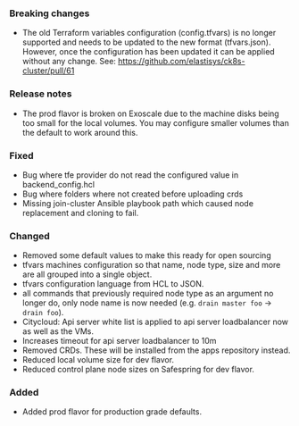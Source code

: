 ### Breaking changes

- The old Terraform variables configuration (config.tfvars) is no longer
  supported and needs to be updated to the new format (tfvars.json). However,
  once the configuration has been updated it can be applied without any change.
  See: https://github.com/elastisys/ck8s-cluster/pull/61

### Release notes

- The prod flavor is broken on Exoscale due to the machine disks being too small for the local volumes.
  You may configure smaller volumes than the default to work around this.

### Fixed

- Bug where tfe provider do not read the configured value in backend_config.hcl
- Bug where folders where not created before uploading crds
- Missing join-cluster Ansible playbook path which caused node replacement and
  cloning to fail.

### Changed

- Removed some default values to make this ready for open sourcing
- tfvars machines configuration so that name, node type, size and more are all
  grouped into a single object.
- tfvars configuration language from HCL to JSON.
- all commands that previously required node type as an argument no longer do,
  only node name is now needed (e.g. `drain master foo` -> `drain foo`).
- Citycloud: Api server white list is applied to api server loadbalancer now as well as the VMs.
- Increases timeout for api server loadbalancer to 10m
- Removed CRDs. These will be installed from the apps repository instead.
- Reduced local volume size for dev flavor.
- Reduced control plane node sizes on Safespring for dev flavor.

### Added

- Added prod flavor for production grade defaults.
